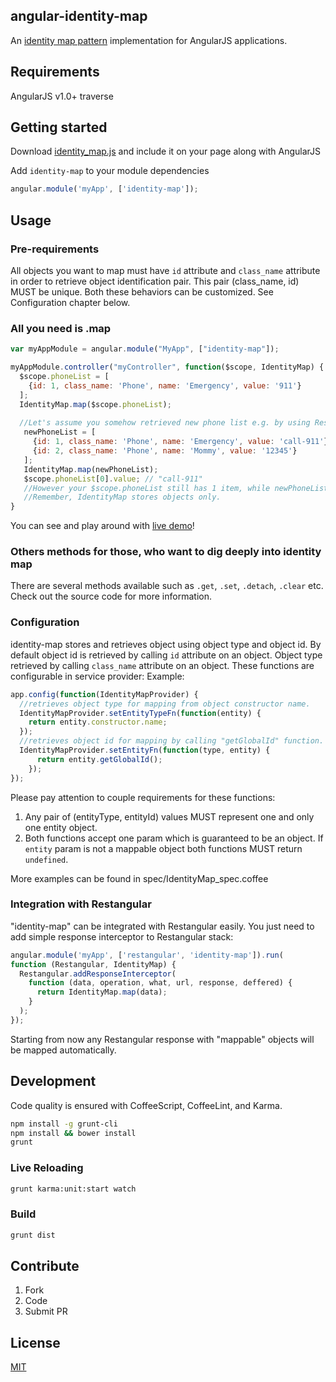 ## angular-identity-map

An [identity map pattern](http://en.wikipedia.org/wiki/Identity_map_pattern) implementation for AngularJS applications.

## Requirements

AngularJS v1.0+
traverse

## Getting started

Download [identity_map.js](https://raw.githubusercontent.com/pluff/angular-identitymap/master/identity_map.js) and include it on your page along with AngularJS

Add `identity-map` to your module dependencies
```javascript
angular.module('myApp', ['identity-map']);
```

## Usage

### Pre-requirements
All objects you want to map must have `id` attribute and `class_name` attribute in order to retrieve object identification pair. This pair (class_name, id) MUST be unique.
Both these behaviors can be customized. See Configuration chapter below.


### All you need is .map

```javascript
var myAppModule = angular.module("MyApp", ["identity-map"]);

myAppModule.controller("myController", function($scope, IdentityMap) {
  $scope.phoneList = [
    {id: 1, class_name: 'Phone', name: 'Emergency', value: '911'}
  ];
  IdentityMap.map($scope.phoneList);
  
  //Let's assume you somehow retrieved new phone list e.g. by using Restangular
   newPhoneList = [
     {id: 1, class_name: 'Phone', name: 'Emergency', value: 'call-911'},
     {id: 2, class_name: 'Phone', name: 'Mommy', value: '12345'}
   ];
   IdentityMap.map(newPhoneList); 
   $scope.phoneList[0].value; // "call-911"
   //However your $scope.phoneList still has 1 item, while newPhoneList has 2 items. 
   //Remember, IdentityMap stores objects only.
}
```

You can see and play around with [live demo](http://plnkr.co/edit/jDiMgjnQYitBYTx9Mqth?p=preview)! 

### Others methods for those, who want to dig deeply into identity map

There are several methods available such as `.get`, `.set`, `.detach`, `.clear` etc. 
Check out the source code for more information.

### Configuration

identity-map stores and retrieves object using object type and object id.
By default object id is retrieved by calling `id` attribute on an object. Object type retrieved by calling `class_name` attribute on an object.
These functions are configurable in service provider:
Example:
```javascript
app.config(function(IdentityMapProvider) {
  //retrieves object type for mapping from object constructor name.
  IdentityMapProvider.setEntityTypeFn(function(entity) { 
    return entity.constructor.name; 
  });
  //retrieves object id for mapping by calling "getGlobalId" function.
  IdentityMapProvider.setEntityFn(function(type, entity) { 
      return entity.getGlobalId(); 
    });  
});
```
Please pay attention to couple requirements for these functions:

1. Any pair of (entityType, entityId) values MUST represent one and only one entity object.
2. Both functions accept one param which is guaranteed to be an object. If `entity` param is not a mappable object both functions MUST return `undefined`.  

More examples can be found in spec/IdentityMap_spec.coffee

### Integration with Restangular

"identity-map" can be integrated with Restangular easily.
You just need to add simple response interceptor to Restangular stack:
```javascript
angular.module('myApp', ['restangular', 'identity-map']).run(
function (Restangular, IdentityMap) {
  Restangular.addResponseInterceptor(
    function (data, operation, what, url, response, deffered) {
      return IdentityMap.map(data);
    }
  );
});
```
Starting from now any Restangular response with "mappable" objects will be mapped automatically.


## Development

Code quality is ensured with CoffeeScript, CoffeeLint, and Karma.
```sh
npm install -g grunt-cli
npm install && bower install
grunt
```

### Live Reloading

```sh
grunt karma:unit:start watch
```

### Build

```sh
grunt dist
```

## Contribute

1. Fork
2. Code
3. Submit PR

## License

[MIT](https://raw.githubusercontent.com/pluff/angular-identitymap/master/LICENSE)


